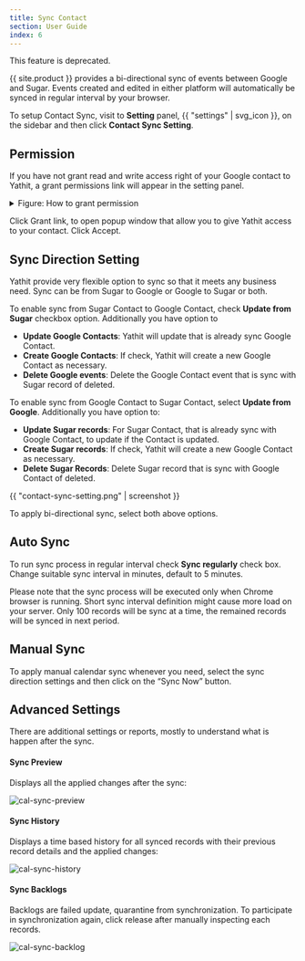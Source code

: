 ```yaml
---
title: Sync Contact 
section: User Guide
index: 6
---
```


This feature is deprecated.

{{ site.product }} provides a bi-directional sync of events between Google and Sugar. Events created and edited in either platform will automatically be synced in regular interval by your browser.

To setup Contact Sync, visit to **Setting** panel, {{ "settings" | svg_icon }}, on the sidebar and then click **Contact Sync Setting**. 


## Permission

If you have not grant read and write access right of your Google contact to Yathit, a grant permissions link will appear in the setting panel.

<details>
<summary>Figure: How to grant permission</summary>
{% include full-screenshot.html file="grant-contacts-permission.gif" %}
</details>

Click Grant link, to open popup window that allow you to give Yathit access to your contact. Click Accept.


## Sync Direction Setting

Yathit provide very flexible option to sync so that it meets any business need. Sync can be from Sugar to Google or Google to Sugar or both.

To enable sync from Sugar Contact to Google Contact, check **Update from Sugar** checkbox option. Additionally you have option to

* **Update Google Contacts**: Yathit will update that is already sync Google Contact.
* **Create Google Contacts**: If check, Yathit will create a new Google Contact as necessary.
* **Delete Google events**: Delete the Google Contact event that is sync with Sugar record of deleted.
  
To enable sync from Google Contact to Sugar Contact, select **Update from Google**. Additionally you have option to:

* **Update Sugar records**: For Sugar Contact, that is already sync with Google Contact, to update if the Contact is updated.
* **Create Sugar records**: If check, Yathit will create a new Google Contact as necessary.
* **Delete Sugar Records**: Delete Sugar record that is sync with Google Contact of deleted.  


{{ "contact-sync-setting.png" | screenshot }}

To apply bi-directional sync, select both above options.

## Auto Sync

To run sync process in regular interval check **Sync regularly** check box. Change suitable sync interval in minutes, default to 5 minutes.

Please note that the sync process will be executed only when Chrome browser is running. Short sync interval definition might cause more load on your server. Only 100 records will be sync at a time, the remained records will be synced in next period.

## Manual Sync

To apply manual calendar sync whenever you need, select the sync direction settings and then click on the “Sync Now” button.
 
## Advanced Settings 

There are additional settings or reports, mostly to understand what is happen after the sync.

#### Sync Preview

Displays all the applied changes after the sync:

![cal-sync-preview](https://yathit-assets.storage.googleapis.com/screenshot/cal-sync-preview.png)
 

#### Sync History

Displays a time based history for all synced records with their previous record details and the applied changes:

![cal-sync-history](https://yathit-assets.storage.googleapis.com/screenshot/cal-sync-history.png)


#### Sync Backlogs

Backlogs are failed update, quarantine from synchronization. To participate in synchronization again, click release after manually inspecting each records.

![cal-sync-backlog](https://yathit-assets.storage.googleapis.com/screenshot/cal-sync-backlog.png)
 
